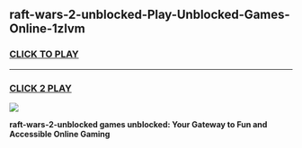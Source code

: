 
## raft-wars-2-unblocked-Play-Unblocked-Games-Online-1zlvm
<h3>
<a href="https://premium76.site?title=raft-wars-2-unblocked&ref=25A">CLICK TO PLAY</a></h3>
<hr>

<h3>
<a href="https://premium76.site?title=raft-wars-2-unblocked&ref=25A">CLICK 2 PLAY</a>
  
</h3>

<a href="https://premium76.site?title=raft-wars-2-unblocked&ref=25A"><img src="https://clearcache.store/games.png"></a>


**raft-wars-2-unblocked games unblocked: Your Gateway to Fun and Accessible Online Gaming**
